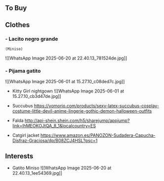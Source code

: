 
## To Buy

## Clothes
### - Lacito negro grande
	(Miniso)
	
![[WhatsApp Image 2025-06-20 at 22.40.13_781524de.jpg]]

### - Pijama gatito
![[WhatsApp Image 2025-06-01 at 15.27.10_c08ded7c.jpg]]

- Kitty Girl nightgown
![[WhatsApp Image 2025-06-01 at 15.27.10_cb3d47de.jpg]]

- Succubus
	https://yomorio.com/products/sexy-latex-succubus-cosplay-costume-little-devil-anime-lingerie-gothic-demon-halloween-outfits

- Falda
	http://api-shein.shein.com/h5/sharejump/appjump?link=lhMEOKOJtQA_8_1&localcountry=ES

- Catgirl jacket
	https://www.amazon.es/PANOZON-Sudadera-Capucha-Disfraz-Graciosa/dp/B08ZCJ4HSL?psc=1

## Interests

- Gatito Miniso
![[WhatsApp Image 2025-06-20 at 22.40.13_1ee54369.jpg]]

